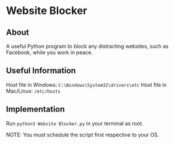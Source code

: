 # Website Blocker

## About

A useful Python program to block any distracting websites, such as Facebook, while you work in peace.

## Useful Information 

Host file in Windows: `C:\Windows\System32\drivers\etc`
Host file in Mac/Linux: `/etc/hosts`

## Implementation

Run `python3 Website Blocker.py` in your terminal as root. 

NOTE: You must schedule the script first respective to your OS.
